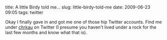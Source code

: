 title: A little Birdy told me...
slug: little-birdy-told-me
date: 2009-06-23 09:05
tags: twitter

Okay I finally gave in and got me one of those hip Twitter accounts. Find me under [chrkau](http://twitter.com/chrkau) on Twitter (I presume you haven't lived under a rock for the last few months and know what that is).
